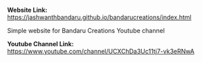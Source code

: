 **Website Link:**
https://jashwanthbandaru.github.io/bandarucreations/index.html

Simple website for Bandaru Creations Youtube channel

**Youtube Channel Link:**
https://www.youtube.com/channel/UCXChDa3Uc11tj7-vk3eRNwA
